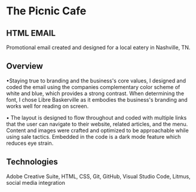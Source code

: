 # The Picnic Cafe 

## HTML EMAIL
Promotional email created and designed for a local eatery in Nashville, TN.

## Overview 
•Staying true to branding and the business's core values, I designed and coded the email using the companies complementary color scheme of white and blue, which provides a strong contrast. When determining the font, I chose Libre Baskerville as it embodies the business's branding and works well for reading on screen.
 
• The layout is designed to flow throughout and coded with multiple links that the user can navigate to their website, related articles, and the menu. Content and images were crafted and optimized to be approachable while using sale tactics. Embedded in the code is a dark mode feature which reduces eye strain.
 
## Technologies
Adobe Creative Suite, HTML, CSS, Git, GitHub, Visual Studio Code, Litmus, social media integration
